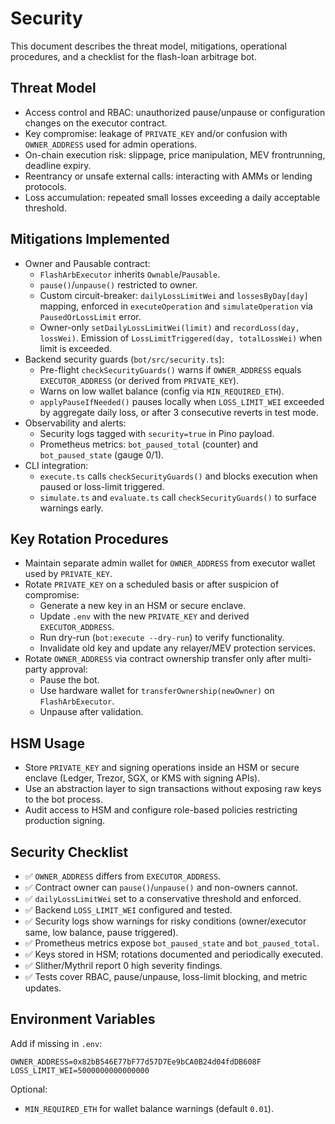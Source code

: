 # Security

This document describes the threat model, mitigations, operational procedures, and a checklist for the flash-loan arbitrage bot.

## Threat Model

- Access control and RBAC: unauthorized pause/unpause or configuration changes on the executor contract.
- Key compromise: leakage of `PRIVATE_KEY` and/or confusion with `OWNER_ADDRESS` used for admin operations.
- On-chain execution risk: slippage, price manipulation, MEV frontrunning, deadline expiry.
- Reentrancy or unsafe external calls: interacting with AMMs or lending protocols.
- Loss accumulation: repeated small losses exceeding a daily acceptable threshold.

## Mitigations Implemented

- Owner and Pausable contract:
  - `FlashArbExecutor` inherits `Ownable`/`Pausable`.
  - `pause()`/`unpause()` restricted to owner.
  - Custom circuit-breaker: `dailyLossLimitWei` and `lossesByDay[day]` mapping, enforced in `executeOperation` and `simulateOperation` via `PausedOrLossLimit` error.
  - Owner-only `setDailyLossLimitWei(limit)` and `recordLoss(day, lossWei)`. Emission of `LossLimitTriggered(day, totalLossWei)` when limit is exceeded.
- Backend security guards (`bot/src/security.ts`):
  - Pre-flight `checkSecurityGuards()` warns if `OWNER_ADDRESS` equals `EXECUTOR_ADDRESS` (or derived from `PRIVATE_KEY`).
  - Warns on low wallet balance (config via `MIN_REQUIRED_ETH`).
  - `applyPauseIfNeeded()` pauses locally when `LOSS_LIMIT_WEI` exceeded by aggregate daily loss, or after 3 consecutive reverts in test mode.
- Observability and alerts:
  - Security logs tagged with `security=true` in Pino payload.
  - Prometheus metrics: `bot_paused_total` (counter) and `bot_paused_state` (gauge 0/1).
- CLI integration:
  - `execute.ts` calls `checkSecurityGuards()` and blocks execution when paused or loss-limit triggered.
  - `simulate.ts` and `evaluate.ts` call `checkSecurityGuards()` to surface warnings early.

## Key Rotation Procedures

- Maintain separate admin wallet for `OWNER_ADDRESS` from executor wallet used by `PRIVATE_KEY`.
- Rotate `PRIVATE_KEY` on a scheduled basis or after suspicion of compromise:
  - Generate a new key in an HSM or secure enclave.
  - Update `.env` with the new `PRIVATE_KEY` and derived `EXECUTOR_ADDRESS`.
  - Run dry-run (`bot:execute --dry-run`) to verify functionality.
  - Invalidate old key and update any relayer/MEV protection services.
- Rotate `OWNER_ADDRESS` via contract ownership transfer only after multi-party approval:
  - Pause the bot.
  - Use hardware wallet for `transferOwnership(newOwner)` on `FlashArbExecutor`.
  - Unpause after validation.

## HSM Usage

- Store `PRIVATE_KEY` and signing operations inside an HSM or secure enclave (Ledger, Trezor, SGX, or KMS with signing APIs).
- Use an abstraction layer to sign transactions without exposing raw keys to the bot process.
- Audit access to HSM and configure role-based policies restricting production signing.

## Security Checklist

- ✅ `OWNER_ADDRESS` differs from `EXECUTOR_ADDRESS`.
- ✅ Contract owner can `pause()`/`unpause()` and non-owners cannot.
- ✅ `dailyLossLimitWei` set to a conservative threshold and enforced.
- ✅ Backend `LOSS_LIMIT_WEI` configured and tested.
- ✅ Security logs show warnings for risky conditions (owner/executor same, low balance, pause triggered).
- ✅ Prometheus metrics expose `bot_paused_state` and `bot_paused_total`.
- ✅ Keys stored in HSM; rotations documented and periodically executed.
- ✅ Slither/Mythril report 0 high severity findings.
- ✅ Tests cover RBAC, pause/unpause, loss-limit blocking, and metric updates.

## Environment Variables

Add if missing in `.env`:

```
OWNER_ADDRESS=0x82bB546E77bF77d57D7Ee9bCA0B24d04fdDB608F
LOSS_LIMIT_WEI=5000000000000000
```

Optional:

- `MIN_REQUIRED_ETH` for wallet balance warnings (default `0.01`).